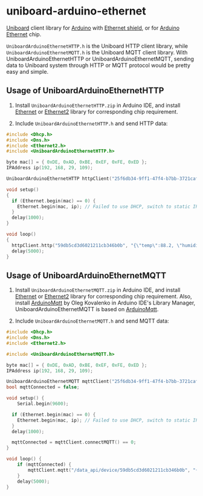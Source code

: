 # uniboard-arduino-ethernet
[Uniboard](https://uniboard.io) client library for [Arduino](https://www.arduino.cc/) with [Ethernet shield](https://www.arduino.cc/en/Main/ArduinoEthernetShield), or for [Arduino Ethernet](https://store.arduino.cc/usa/arduino-ethernet-rev3-without-poe) chip.

`UniboardArduinoEthernetHTTP.h` is the Uniboard HTTP client library, while `UniboardArduinoEthernetMQTT.h` is the Uniboard MQTT client library. With UniboardArduinoEthernetHTTP or UniboardArduinoEthernetMQTT, sending data to Uniboard system through HTTP or MQTT protocol would be pretty easy and simple.

## Usage of UniboardArduinoEthernetHTTP
1. Install `UniboardArduinoEthernetHTTP.zip` in Arduino IDE, and install [Ethernet](http://www.arduino.cc/en/Reference/Ethernet) or [Ethernet2](https://github.com/adafruit/Ethernet2) library for corresponding chip requirement.

2. Include `UniboardArduinoEthernetHTTP.h` and send HTTP data:
```c
#include <Dhcp.h>
#include <Dns.h>
#include <Ethernet2.h>
#include <UniboardArduinoEthernetHTTP.h>

byte mac[] = { 0xDE, 0xAD, 0xBE, 0xEF, 0xFE, 0xED };
IPAddress ip(192, 168, 29, 109);

UniboardArduinoEthernetHTTP httpClient("25f6db34-9ff1-47f4-b7bb-3721cafb2e23");

void setup()
{
  if (Ethernet.begin(mac) == 0) {
    Ethernet.begin(mac, ip); // Failed to use DHCP, switch to static IP config.
  }
  delay(1000);
}

void loop()
{
  httpClient.http("59db5cd3d6021211cb346b0b", "{\"temp\":88.2, \"humidity\":29.8}");
  delay(5000);
}
```

## Usage of UniboardArduinoEthernetMQTT
1. Install `UniboardArduinoEthernetMQTT.zip` in Arduino IDE, and install [Ethernet](http://www.arduino.cc/en/Reference/Ethernet) or [Ethernet2](https://github.com/adafruit/Ethernet2) library for corresponding chip requirement. Also, install [ArduinoMqtt](https://github.com/monstrenyatko/ArduinoMqtt) by Oleg Kovalenko in Arduino IDE's Library Manager, UniboardArduinoEthernetMQTT is based on [ArduinoMqtt](https://github.com/monstrenyatko/ArduinoMqtt).

2. Include `UniboardArduinoEthernetMQTT.h` and send MQTT data:
```c
#include <Dhcp.h>
#include <Dns.h>
#include <Ethernet2.h>

#include <UniboardArduinoEthernetMQTT.h>

byte mac[] = { 0xDE, 0xAD, 0xBE, 0xEF, 0xFE, 0xED };
IPAddress ip(192, 168, 29, 109);

UniboardArduinoEthernetMQTT mqttClient("25f6db34-9ff1-47f4-b7bb-3721cafb2e23");
bool mqttConnected = false;

void setup() {
	Serial.begin(9600);

  if (Ethernet.begin(mac) == 0) {
    Ethernet.begin(mac, ip); // Failed to use DHCP, switch to static IP config.
  }
  delay(1000);

  mqttConnected = mqttClient.connectMQTT() == 0;
}

void loop() {
    if (mqttConnected) {
        mqttClient.mqtt("/data_api/device/59db5cd3d6021211cb346b0b", "{\"temp\":32.2, \"humidity\":49.8}");
    }
    delay(5000);
}
```